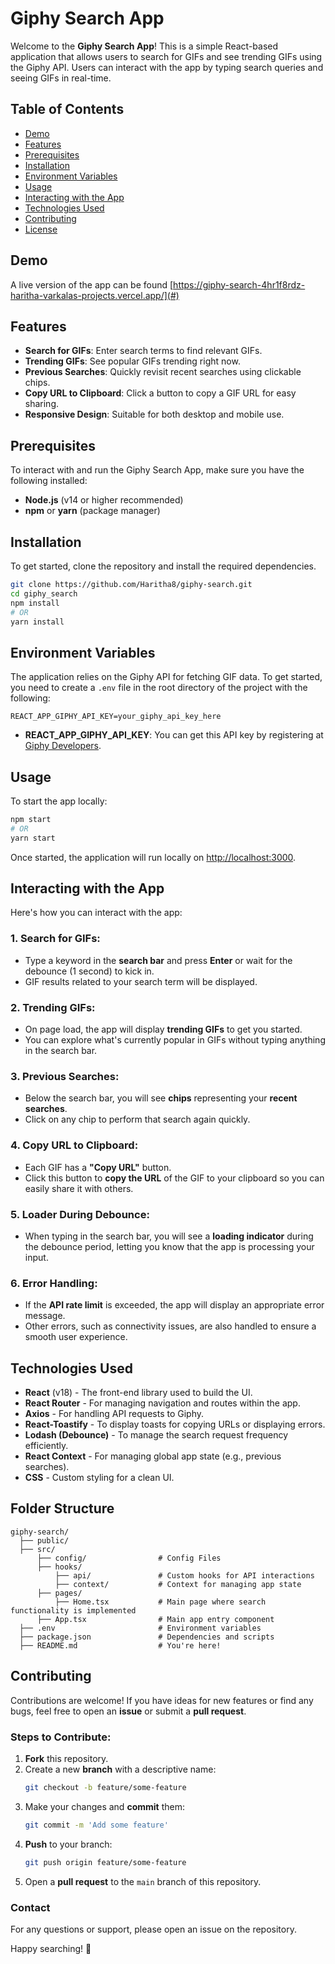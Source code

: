 # Giphy Search App

Welcome to the **Giphy Search App**! This is a simple React-based application that allows users to search for GIFs and see trending GIFs using the Giphy API. Users can interact with the app by typing search queries and seeing GIFs in real-time.

## Table of Contents

- [Demo](#demo)
- [Features](#features)
- [Prerequisites](#prerequisites)
- [Installation](#installation)
- [Environment Variables](#environment-variables)
- [Usage](#usage)
- [Interacting with the App](#interacting-with-the-app)
- [Technologies Used](#technologies-used)
- [Contributing](#contributing)
- [License](#license)

## Demo

A live version of the app can be found [https://giphy-search-4hr1f8rdz-haritha-varkalas-projects.vercel.app/](#)

## Features

- **Search for GIFs**: Enter search terms to find relevant GIFs.
- **Trending GIFs**: See popular GIFs trending right now.
- **Previous Searches**: Quickly revisit recent searches using clickable chips.
- **Copy URL to Clipboard**: Click a button to copy a GIF URL for easy sharing.
- **Responsive Design**: Suitable for both desktop and mobile use.

## Prerequisites

To interact with and run the Giphy Search App, make sure you have the following installed:

- **Node.js** (v14 or higher recommended)
- **npm** or **yarn** (package manager)

## Installation

To get started, clone the repository and install the required dependencies.

```sh
git clone https://github.com/Haritha8/giphy-search.git
cd giphy_search
npm install
# OR
yarn install
```

## Environment Variables

The application relies on the Giphy API for fetching GIF data. To get started, you need to create a `.env` file in the root directory of the project with the following:

```env
REACT_APP_GIPHY_API_KEY=your_giphy_api_key_here
```

- **REACT_APP_GIPHY_API_KEY**: You can get this API key by registering at [Giphy Developers](https://developers.giphy.com/).

## Usage

To start the app locally:

```sh
npm start
# OR
yarn start
```

Once started, the application will run locally on [http://localhost:3000](http://localhost:3000).

## Interacting with the App

Here's how you can interact with the app:

### 1. **Search for GIFs**:

- Type a keyword in the **search bar** and press **Enter** or wait for the debounce (1 second) to kick in.
- GIF results related to your search term will be displayed.

### 2. **Trending GIFs**:

- On page load, the app will display **trending GIFs** to get you started.
- You can explore what's currently popular in GIFs without typing anything in the search bar.

### 3. **Previous Searches**:

- Below the search bar, you will see **chips** representing your **recent searches**.
- Click on any chip to perform that search again quickly.

### 4. **Copy URL to Clipboard**:

- Each GIF has a **"Copy URL"** button.
- Click this button to **copy the URL** of the GIF to your clipboard so you can easily share it with others.

### 5. **Loader During Debounce**:

- When typing in the search bar, you will see a **loading indicator** during the debounce period, letting you know that the app is processing your input.

### 6. **Error Handling**:

- If the **API rate limit** is exceeded, the app will display an appropriate error message.
- Other errors, such as connectivity issues, are also handled to ensure a smooth user experience.

## Technologies Used

- **React** (v18) - The front-end library used to build the UI.
- **React Router** - For managing navigation and routes within the app.
- **Axios** - For handling API requests to Giphy.
- **React-Toastify** - To display toasts for copying URLs or displaying errors.
- **Lodash (Debounce)** - To manage the search request frequency efficiently.
- **React Context** - For managing global app state (e.g., previous searches).
- **CSS** - Custom styling for a clean UI.

## Folder Structure

```plaintext
giphy-search/
  ├── public/
  ├── src/
      ├── config/                # Config Files
      ├── hooks/
          ├── api/               # Custom hooks for API interactions
          ├── context/           # Context for managing app state
      ├── pages/
          ├── Home.tsx           # Main page where search functionality is implemented
      ├── App.tsx                # Main app entry component
  ├── .env                       # Environment variables
  ├── package.json               # Dependencies and scripts
  ├── README.md                  # You're here!
```

## Contributing

Contributions are welcome! If you have ideas for new features or find any bugs, feel free to open an **issue** or submit a **pull request**.

### Steps to Contribute:

1. **Fork** this repository.
2. Create a new **branch** with a descriptive name:
   ```sh
   git checkout -b feature/some-feature
   ```
3. Make your changes and **commit** them:
   ```sh
   git commit -m 'Add some feature'
   ```
4. **Push** to your branch:
   ```sh
   git push origin feature/some-feature
   ```
5. Open a **pull request** to the `main` branch of this repository.

### Contact

For any questions or support, please open an issue on the repository.

Happy searching! 🎉
